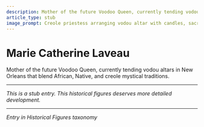 ```yaml
---
description: Mother of the future Voodoo Queen, currently tending vodou altars in New Orleans that blend African, Native, and creole mystical traditions.
article_type: stub
image_prompt: Creole priestess arranging vodou altar with candles, sacred bottles, and mystical symbols in candlelit New Orleans parlor. Warm amber light, smoke from incense creating ethereal atmosphere, detailed watercolor style with rich earth tones and spiritual energy.
---
```



# Marie Catherine Laveau

Mother of the future Voodoo Queen, currently tending vodou altars in New Orleans that blend African, Native, and creole mystical traditions.

---
*This is a stub entry. This historical figures deserves more detailed development.*

---
*Entry in Historical Figures taxonomy*
